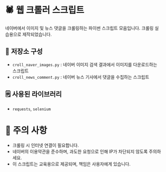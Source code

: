 # 🕷️ 웹 크롤러 스크립트

네이버에서 이미지 및 뉴스 댓글을 크롤링하는 파이썬 스크립트 모음입니다.
크롤링 실습용으로 제작되었습니다.

## 📁 저장소 구성

- `croll_naver_images.py` : 네이버 이미지 검색 결과에서 이미지를 다운로드하는 스크립트  
- `croll_news_comment.py` : 네이버 뉴스 기사에서 댓글을 수집하는 스크립트  

## 🗒️ 사용된 라이브러리
- `requests`, `selenium`

# 📌 주의 사항
- 크롤링 시 인터넷 연결이 필요합니다.
- 네이버의 이용약관을 준수하며, 과도한 요청으로 인해 IP가 차단되지 않도록 주의하세요.
- 이 스크립트는 교육용으로 제공되며, 책임은 사용자에게 있습니다.

